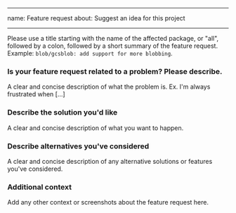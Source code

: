 --------------------------------------------------------------------------------

name: Feature request about: Suggest an idea for this project

--------------------------------------------------------------------------------

Please use a title starting with the name of the affected package, or \"all\",
followed by a colon, followed by a short summary of the feature request.
Example: `blob/gcsblob: add support for more blobbing`.

### Is your feature request related to a problem? Please describe.

A clear and concise description of what the problem is. Ex. I'm always
frustrated when [...]

### Describe the solution you'd like

A clear and concise description of what you want to happen.

### Describe alternatives you've considered

A clear and concise description of any alternative solutions or features you've
considered.

### Additional context

Add any other context or screenshots about the feature request here.
